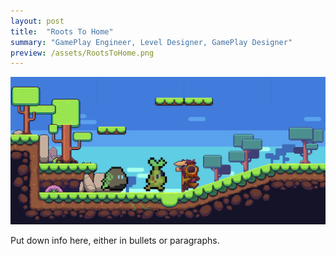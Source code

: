 ```yaml
---
layout: post
title:  "Roots To Home"
summary: "GamePlay Engineer, Level Designer, GamePlay Designer"
preview: /assets/RootsToHome.png
---
```


![Picture 1](/assets/RootsToHomeCover.png)

Put down info here, either in bullets or paragraphs.
